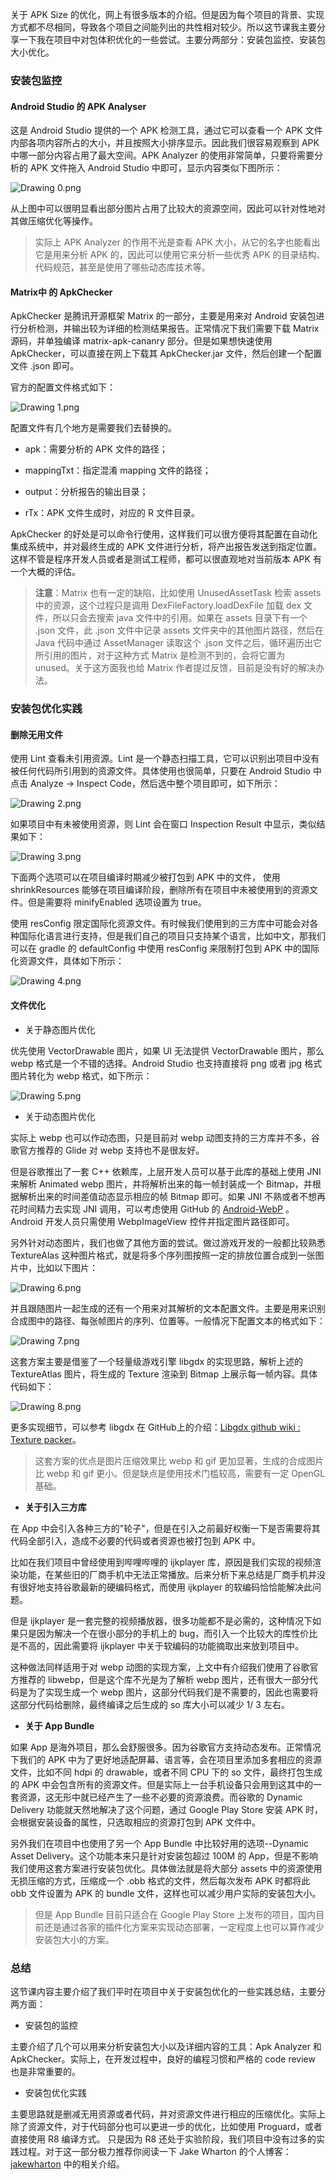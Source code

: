 关于 APK Size 的优化，网上有很多版本的介绍。但是因为每个项目的背景、实现方式都不尽相同，导致各个项目之间能列出的共性相对较少。所以这节课我主要分享一下我在项目中对包体积优化的一些尝试。主要分两部分：安装包监控、安装包大小优化。

### 安装包监控

#### Android Studio 的 APK Analyser

这是 Android Studio 提供的一个 APK 检测工具，通过它可以查看一个 APK 文件内部各项内容所占的大小，并且按照大小排序显示。因此我们很容易观察到 APK 中哪一部分内容占用了最大空间。APK Analyzer 的使用非常简单，只要将需要分析的 APK 文件拖入 Android Studio 中即可，显示内容类似下图所示：

<Image alt="Drawing 0.png" src="https://s0.lgstatic.com/i/image/M00/1D/98/CgqCHl7iDwSAcxVpAAESeM9GOkw713.png"/>

从上图中可以很明显看出部分图片占用了比较大的资源空间，因此可以针对性地对其做压缩优化等操作。
> 实际上 APK Analyzer 的作用不光是查看 APK 大小，从它的名字也能看出它是用来分析 APK 的，因此可以使用它来分析一些优秀 APK 的目录结构、代码规范，甚至是使用了哪些动态库技术等。

#### Matrix中 的 ApkChecker

ApkChecker 是腾讯开源框架 Matrix 的一部分，主要是用来对 Android 安装包进行分析检测，并输出较为详细的检测结果报告。正常情况下我们需要下载 Matrix 源码，并单独编译 matrix-apk-cananry 部分。但是如果想快速使用 ApkChecker，可以直接在网上下载其 ApkChecker.jar 文件，然后创建一个配置文件 .json 即可。

官方的配置文件格式如下：

<Image alt="Drawing 1.png" src="https://s0.lgstatic.com/i/image/M00/1D/8C/Ciqc1F7iDxeAWk0XAAGXToDFD8k730.png"/>

配置文件有几个地方是需要我们去替换的。

* apk：需要分析的 APK 文件的路径；

* mappingTxt：指定混淆 mapping 文件的路径；

* output：分析报告的输出目录；

* rTx：APK 文件生成时，对应的 R 文件目录。

ApkChecker 的好处是可以命令行使用，这样我们可以很方便将其配置在自动化集成系统中，并对最终生成的 APK 文件进行分析，将产出报告发送到指定位置。这样不管是程序开发人员或者是测试工程师，都可以很直观地对当前版本 APK 有一个大概的评估。
> **注意**：Matrix 也有一定的缺陷，比如使用 UnusedAssetTask 检索 assets 中的资源，这个过程只是调用 DexFileFactory.loadDexFile 加载 dex 文件，所以只会去搜索 java 文件中的引用。如果在 assets 目录下有一个 .json 文件，此 .json 文件中记录 assets 文件夹中的其他图片路径，然后在 Java 代码中通过 AssetManager 读取这个 .json 文件之后，循环遍历出它所引用的图片，对于这种方式 Matrix 是检测不到的，会将它置为 unused。关于这方面我也给 Matrix 作者提过反馈，目前是没有好的解决办法。

### 安装包优化实践

#### 删除无用文件

使用 Lint 查看未引用资源。Lint 是一个静态扫描工具，它可以识别出项目中没有被任何代码所引用到的资源文件。具体使用也很简单，只要在 Android Studio 中点击 Analyze -\> Inspect Code，然后选中整个项目即可，如下所示：

<Image alt="Drawing 2.png" src="https://s0.lgstatic.com/i/image/M00/1D/8C/Ciqc1F7iDyuAfUVWAASa1y2IUjk925.png"/>

如果项目中有未被使用资源，则 Lint 会在窗口 Inspection Result 中显示，类似结果如下：

<Image alt="Drawing 3.png" src="https://s0.lgstatic.com/i/image/M00/1D/98/CgqCHl7iDzGAA1xGAADeNuNw4Kg407.png"/>

下面两个选项可以在项目编译时期减少被打包到 APK 中的文件， 使用 shrinkResources 能够在项目编译阶段，删除所有在项目中未被使用到的资源文件。但是需要将 minifyEnabled 选项设置为 true。

使用 resConfig 限定国际化资源文件。有时候我们使用到的三方库中可能会对各种国际化语言进行支持，但是我们自己的项目只支持某个语言，比如中文，那我们可以在 gradle 的 defaultConfig 中使用 resConfig 来限制打包到 APK 中的国际化资源文件，具体如下所示：

<Image alt="Drawing 4.png" src="https://s0.lgstatic.com/i/image/M00/1D/8C/Ciqc1F7iDziAHFtMAABQrq4bjvI623.png"/>

#### 文件优化

* 关于静态图片优化

优先使用 VectorDrawable 图片，如果 UI 无法提供 VectorDrawable 图片，那么 webp 格式是一个不错的选择。Android Studio 也支持直接将 png 或者 jpg 格式图片转化为 webp 格式，如下所示：

<Image alt="Drawing 5.png" src="https://s0.lgstatic.com/i/image/M00/1D/98/CgqCHl7iD0CAIBL9AADuuOoqScw829.png"/>

* 关于动态图片优化

实际上 webp 也可以作动态图，只是目前对 webp 动图支持的三方库并不多，谷歌官方推荐的 Glide 对 webp 支持也不是很友好。

但是谷歌推出了一套 C++ 依赖库，上层开发人员可以基于此库的基础上使用 JNI 来解析 Animated webp 图片，并将解析出来的每一帧封装成一个 Bitmap，并根据解析出来的时间差值动态显示相应的帧 Bitmap 即可。如果 JNI 不熟或者不想再花时间精力去实现 JNI 调用，可以考虑使用 GitHub 的 [Android-WebP](https://github.com/McoyJiang/Android-WebP) 。Android 开发人员只需使用 WebpImageView 控件并指定图片路径即可。

另外针对动态图片，我们也做了其他方面的尝试。做过游戏开发的一般都比较熟悉 TextureAlas 这种图片格式，就是将多个序列图按照一定的排放位置合成到一张图片中，比如以下图片：

<Image alt="Drawing 6.png" src="https://s0.lgstatic.com/i/image/M00/1D/8C/Ciqc1F7iD02AfSHDAAhMCw88tKw252.png"/>

并且跟随图片一起生成的还有一个用来对其解析的文本配置文件。主要是用来识别合成图中的路径、每张帧图片的序列、位置等。一般情况下配置文本的格式如下：

<Image alt="Drawing 7.png" src="https://s0.lgstatic.com/i/image/M00/1D/8C/Ciqc1F7iD1OAQHiyAADyfh_8hwY702.png"/>

这套方案主要是借鉴了一个轻量级游戏引擎 libgdx 的实现思路，解析上述的 TextureAtlas 图片，将生成的 Texture 渲染到 Bitmap 上展示每一帧内容。具体代码如下：

<Image alt="Drawing 8.png" src="https://s0.lgstatic.com/i/image/M00/1D/8C/Ciqc1F7iD1mAE4P6AAF6BeEgjAE934.png"/>

更多实现细节，可以参考 libgdx 在 GitHub上的介绍：[Libgdx github wiki : Texture packer](https://github.com/libgdx/libgdx/wiki/Texture-packer#textureatlas)。
> 这套方案的优点是图片压缩效果比 webp 和 gif 更加显著，生成的合成图片比 webp 和 gif 更小。但是缺点是使用技术门槛较高，需要有一定 OpenGL 基础。

* **关于引入三方库**

在 App 中会引入各种三方的"轮子"，但是在引入之前最好权衡一下是否需要将其代码全部引入，造成不必要的代码或者资源也被打包到 APK 中。

比如在我们项目中曾经使用到哔哩哔哩的 ijkplayer 库，原因是我们实现的视频渲染功能，在某些旧的厂商手机中无法正常播放。后来分析下来总结是厂商手机并没有很好地支持谷歌最新的硬编码格式，而使用 ijkplayer 的软编码恰恰能解决此问题。

但是 ijkplayer 是一套完整的视频播放器，很多功能都不是必需的，这种情况下如果只是因为解决一个在很小部分的手机上的 bug，而引入一个比较大的库性价比是不高的，因此需要将 ijkplayer 中关于软编码的功能摘取出来放到项目中。

这种做法同样适用于对 webp 动图的实现方案，上文中有介绍我们使用了谷歌官方推荐的 libwebp，但是这个库不光是为了解析 webp 图片，还有很大一部分代码是为了实现生成一个 webp 图片，这部分代码我们是不需要的，因此也需要将这部分代码给删除，最终编译之后生成的 so 库大小可以减少 1/ 3 左右。

* **关于 App Bundle**

如果 App 是海外项目，那么会舒服很多。因为谷歌官方支持动态发布。正常情况下我们的 APK 中为了更好地适配屏幕、语言等，会在项目里添加多套相应的资源文件，比如不同 hdpi 的 drawable，或者不同 CPU 下的 so 文件，最终打包生成的 APK 中会包含所有的资源文件。但是实际上一台手机设备只会用到这其中的一套资源，这无形中就已经产生了一些不必要的资源浪费。而谷歌的 Dynamic Delivery 功能就天然地解决了这个问题，通过 Google Play Store 安装 APK 时，会根据安装设备的属性，只选取相应的资源打包到 APK 文件中。

另外我们在项目中也使用了另一个 App Bundle 中比较好用的选项--Dynamic Asset Delivery。这个功能本来只是针对安装包超过 100M 的 App，但是不影响我们使用这套方案进行安装包优化。具体做法就是将大部分 assets 中的资源使用无损压缩的方式，压缩成一个 .obb 格式的文件，然后每次发布 APK 时都将此 obb 文件设置为 APK 的 bundle 文件，这样也可以减少用户实际的安装包大小。
> 但是 App Bundle 目前只适合在 Google Play Store 上发布的项目，国内目前还是通过各家的插件化方案来实现动态部署，一定程度上也可以算作减少安装包大小的方案。

### 总结

这节课内容主要介绍了我们平时在项目中关于安装包优化的一些实践总结，主要分两方面：

* 安装包的监控

主要介绍了几个可以用来分析安装包大小以及详细内容的工具：Apk Analyzer 和 ApkChecker。实际上，在开发过程中，良好的编程习惯和严格的 code review 也是非常重要的。

* 安装包优化实践

主要思路就是删减无用资源或者代码，并对资源文件进行相应的压缩优化。实际上除了资源文件，对于代码部分也可以更进一步的优化，比如使用 Proguard，或者直接使用 R8 编译方式。 只是因为 R8 还处于实验阶段，我们项目中没有过多的实践过程。对于这一部分极力推荐你阅读一下 Jake Wharton 的个人博客：[jakewharton](https://jakewharton.com/blog/) 中的相关介绍。
